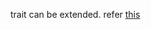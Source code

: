 trait can be extended. refer [this](https://github.com/risinglightdb/risinglight/blob/main/src/array/primitive_array.rs)
